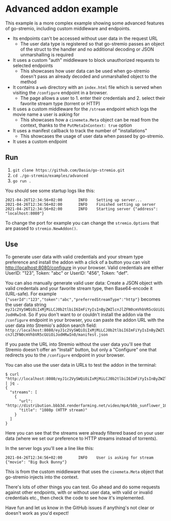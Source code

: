 # Advanced addon example

This example is a more complex example showing some advanced features of go-stremio, including custom middleware and endpoints.

- Its endpoints can't be accessed without user data in the request URL
  - The user data type is registered so that go-stremio passes an object of the struct to the handler and no additional decoding or JSON unmarshalling is required
- It uses a custom "auth" middleware to block unauthorized requests to selected endpoints
  - This showcases how user data can be used when go-stremio doesn't pass an already decoded and unmarshalled object to the method
- It contains a `web` directory with an `index.html` file which is served when visiting the `/configure` endpoint in a browser.
  - The page allows a user to 1. enter their credentials and 2. select their favorite stream type (torrent or HTTP)
- It uses a custom middleware for the `/stream` endpoint which logs the movie name a user is asking for
  - This showcases how a `cinemeta.Meta` object can be read from the context, thanks to the `PutMetaInContext: true` option
- It uses a manifest callback to track the number of "installations"
  - This showcases the usage of user data when passed by go-stremio.
- It uses a custom endpoint

## Run

1. `git clone https://github.com/Dasio/go-stremio.git`
2. `cd ./go-stremio/examples/advanced`
3. `go run .`

You should see some startup logs like this:

```text
2021-04-26T12:34:56+02:00       INFO    Setting up server...
2021-04-26T12:34:56+02:00       INFO    Finished setting up server
2021-04-26T12:34:56+02:00       INFO    Starting server {"address": "localhost:8080"}
```

To change the port for example you can change the `stremio.Options` that are passed to `stremio.NewAddon()`.

## Use

To generate user data with valid credentials and your stream type preference and install the addon with a click of a button you can visit <http://localhost:8080/configure> in your browser.
Valid credentials are either UserID: "123", Token: "abc" or UserID: "456", Token: "def".

You can also manually generate valid user data: Create a JSON object with valid credentals and your favorite stream type, then Base64-encode it (URL-safe). For example `{"userId":"123","token":"abc","preferredStreamType":"http"}` becomes the user data string `eyJ1c2VySWQiOiIxMjMiLCJ0b2tlbiI6ImFiYyIsInByZWZlcnJlZFN0cmVhbVR5cGUiOiJodHRwIn0`. So if you don't want to or couldn't install the addon via the `/configure` endpoint in your browser, you can paste the addon URL with the user data into Stremio's addon search field:
`http://localhost:8080/eyJ1c2VySWQiOiIxMjMiLCJ0b2tlbiI6ImFiYyIsInByZWZlcnJlZFN0cmVhbVR5cGUiOiJodHRwIn0/manifest.json`

If you paste the URL into Stremio without the user data you'll see that Stremio doesn't offer an "Install" button, but only a "Configure" one that redirects you to the `/configure` endpoint in your browser.

You can also use the user data in URLs to test the addon in the terminal:

```text
$ curl "http://localhost:8080/eyJ1c2VySWQiOiIxMjMiLCJ0b2tlbiI6ImFiYyIsInByZWZlcnJlZFN0cmVhbVR5cGUiOiJodHRwIn0/stream/movie/tt1254207.json" | jq .
{
  "streams": [
    {
      "url": "http://distribution.bbb3d.renderfarming.net/video/mp4/bbb_sunflower_1080p_30fps_normal.mp4",
      "title": "1080p (HTTP stream)"
    }
  ]
}
```

Here you can see that the streams were already filtered based on your user data (where we set our preference to HTTP streams instead of torrents).

In the server logs you'll see a line like this:

```text
2021-04-26T12:34:56+02:00       INFO    User is asking for stream       {"movie": "Big Buck Bunny"}
```

This is from the custom middleware that uses the `cinemeta.Meta` object that go-stremio injects into the context.

There's lots of other things you can test. Go ahead and do some requests against other endpoints, with or without user data, with valid or invalid credentials etc., then check the code to see how it's implemented.

Have fun and let us know in the GitHub issues if anything's not clear or doesn't work as you'd expect!
